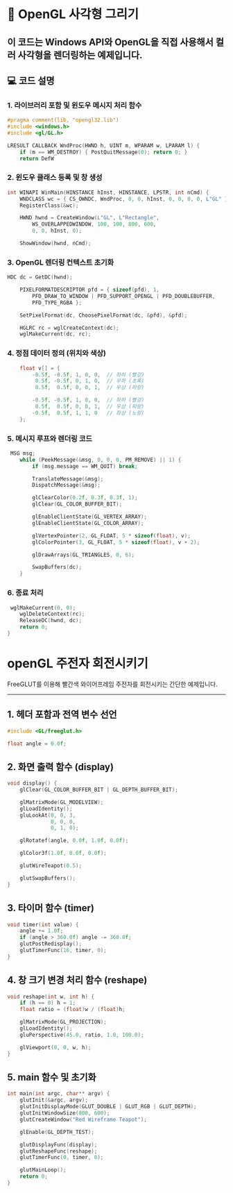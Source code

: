 # 🎨 OpenGL 사각형 그리기

이 코드는 Windows API와 OpenGL을 직접 사용해서 컬러 사각형을 렌더링하는 예제입니다.
---

## 💻 코드 설명

### 1. 라이브러리 포함 및 윈도우 메시지 처리 함수

```cpp
#pragma comment(lib, "opengl32.lib")
#include <windows.h>
#include <gl/GL.h>

LRESULT CALLBACK WndProc(HWND h, UINT m, WPARAM w, LPARAM l) {
    if (m == WM_DESTROY) { PostQuitMessage(0); return 0; }
    return DefW
```
### 2. 윈도우 클래스 등록 및 창 생성

```cpp
int WINAPI WinMain(HINSTANCE hInst, HINSTANCE, LPSTR, int nCmd) {
    WNDCLASS wc = { CS_OWNDC, WndProc, 0, 0, hInst, 0, 0, 0, 0, L"GL" };
    RegisterClass(&wc);

    HWND hwnd = CreateWindow(L"GL", L"Rectangle",
        WS_OVERLAPPEDWINDOW, 100, 100, 800, 600,
        0, 0, hInst, 0);

    ShowWindow(hwnd, nCmd);

```

### 3. OpenGL 렌더링 컨텍스트 초기화

```cpp
HDC dc = GetDC(hwnd);

    PIXELFORMATDESCRIPTOR pfd = { sizeof(pfd), 1,
        PFD_DRAW_TO_WINDOW | PFD_SUPPORT_OPENGL | PFD_DOUBLEBUFFER,
        PFD_TYPE_RGBA };

    SetPixelFormat(dc, ChoosePixelFormat(dc, &pfd), &pfd);

    HGLRC rc = wglCreateContext(dc);
    wglMakeCurrent(dc, rc);

```

### 4. 정점 데이터 정의 (위치와 색상)

```cpp
    float v[] = {
        -0.5f, -0.5f, 1, 0, 0,  // 좌하 (빨강)
         0.5f, -0.5f, 0, 1, 0,  // 우하 (초록)
         0.5f,  0.5f, 0, 0, 1,  // 우상 (파랑)

        -0.5f, -0.5f, 1, 0, 0,  // 좌하 (빨강)
         0.5f,  0.5f, 0, 0, 1,  // 우상 (파랑)
        -0.5f,  0.5f, 1, 1, 0   // 좌상 (노랑)
    };

```

### 5. 메시지 루프와 렌더링 코드

```cpp
 MSG msg;
    while (PeekMessage(&msg, 0, 0, 0, PM_REMOVE) || 1) {
        if (msg.message == WM_QUIT) break;

        TranslateMessage(&msg);
        DispatchMessage(&msg);

        glClearColor(0.2f, 0.3f, 0.3f, 1);
        glClear(GL_COLOR_BUFFER_BIT);

        glEnableClientState(GL_VERTEX_ARRAY);
        glEnableClientState(GL_COLOR_ARRAY);

        glVertexPointer(2, GL_FLOAT, 5 * sizeof(float), v);
        glColorPointer(3, GL_FLOAT, 5 * sizeof(float), v + 2);

        glDrawArrays(GL_TRIANGLES, 0, 6);

        SwapBuffers(dc);
    }

```

### 6. 종료 처리

```cpp
 wglMakeCurrent(0, 0);
    wglDeleteContext(rc);
    ReleaseDC(hwnd, dc);
    return 0;
}
```



# openGL 주전자 회전시키기

FreeGLUT를 이용해 빨간색 와이어프레임 주전자를 회전시키는 간단한 예제입니다.

---

## 1. 헤더 포함과 전역 변수 선언

```cpp
#include <GL/freeglut.h>

float angle = 0.0f;
```

## 2. 화면 출력 함수 (display)

```cpp
void display() {
    glClear(GL_COLOR_BUFFER_BIT | GL_DEPTH_BUFFER_BIT);

    glMatrixMode(GL_MODELVIEW);
    glLoadIdentity();
    gluLookAt(0, 0, 3,  
              0, 0, 0,
              0, 1, 0);  

    glRotatef(angle, 0.0f, 1.0f, 0.0f);

    glColor3f(1.0f, 0.0f, 0.0f);

    glutWireTeapot(0.5);  

    glutSwapBuffers();
}
```
## 3. 타이머 함수 (timer)

```cpp
void timer(int value) {
    angle += 1.0f;
    if (angle > 360.0f) angle -= 360.0f;
    glutPostRedisplay();
    glutTimerFunc(16, timer, 0);
}
```
## 4. 창 크기 변경 처리 함수 (reshape)

```cpp
void reshape(int w, int h) {
    if (h == 0) h = 1;
    float ratio = (float)w / (float)h;

    glMatrixMode(GL_PROJECTION);
    glLoadIdentity();
    gluPerspective(45.0, ratio, 1.0, 100.0);

    glViewport(0, 0, w, h);
}
```
## 5. main 함수 및 초기화

```cpp
int main(int argc, char** argv) {
    glutInit(&argc, argv);
    glutInitDisplayMode(GLUT_DOUBLE | GLUT_RGB | GLUT_DEPTH);
    glutInitWindowSize(800, 600);
    glutCreateWindow("Red Wireframe Teapot");

    glEnable(GL_DEPTH_TEST);

    glutDisplayFunc(display);
    glutReshapeFunc(reshape);
    glutTimerFunc(0, timer, 0);

    glutMainLoop();
    return 0;
}
```
